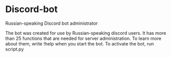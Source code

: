 # Discord-bot
Russian-speaking Discord bot administrator

The bot was created for use by Russian-speaking discord users. 
It has more than 25 functions that are needed for server administration. 
To learn more about them, write !help when you start the bot. 
To activate the bot, run script.py
